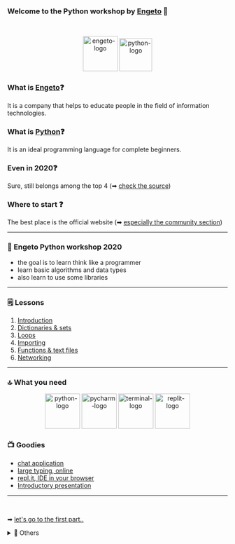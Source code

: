 ### Welcome to the Python workshop by [Engeto](https://engeto.cz/) 👋
<br />

<p align="center">
  <img alt="engeto-logo" width="80px" src="https://engeto.cz/wp-content/uploads/2019/01/engeto-square.png" />
  <img alt="python-logo" width="75px" src="https://hackaday.com/wp-content/uploads/2019/09/python-logo.png" />
</p>

### What is [Engeto](https://engeto.cz/o-nas/)❓
It is a company that helps to educate people in the field of information
technologies.

### What is [Python](https://www.python.org)❓
It is an ideal programming language for complete beginners.

### Even in 2020❓
Sure, still belongs among the top 4
(➡ [check the source](https://www.codingame.com/work/codingame-developer-survey-2020/#page6))

### Where to start ❓
The best place is the official website
(➡ [especially the community section](https://www.python.org/community/))

---

### 📓 Engeto Python workshop 2020
- the goal is to learn think like a programmer
- learn basic algorithms and data types
- also learn to use some libraries
---

### 🗒 Lessons
1. [Introduction](https://github.com/Bralor/python-workshop/tree/master/materials/01_introduction)
2. [Dictionaries & sets](https://github.com/Bralor/python-workshop/tree/master/materials/02_dicts_and_sets)
4. [Loops](https://github.com/Bralor/python-workshop/tree/master/materials/03_loops)
5. [Importing](https://github.com/Bralor/python-workshop/tree/master/materials/04_importing)
6. [Functions & text files](https://github.com/Bralor/python-workshop/tree/master/materials/05_functions_and_text_files)
7. [Networking](https://github.com/Bralor/python-workshop/tree/master/materials/06_networking)
---

### 🔝 What you need

<p align="center">
  <img alt="python-logo" width="80px" src="https://cdn.freebiesupply.com/logos/large/2x/python-5-logo-png-transparent.png" />
  <img alt="pycharm-logo" width="80px" src="https://upload.wikimedia.org/wikipedia/commons/thumb/a/a1/PyCharm_Logo.svg/1200px-PyCharm_Logo.svg.png" />
  <img alt="terminal-logo" width="80px" src="https://media.idownloadblog.com/wp-content/uploads/2016/02/terminal-app-icon-OS-X.png" />
  <img alt="replit-logo" width="80px" src="https://images.saasworthy.com/replit_6832_logo_1585548650_d3me9.png" />
</p>

### 📺 Goodies
- [chat application](https://tlk.io/)
- [large typing, online](https://large-type.com/#*hello*)
- [repl.it, IDE in your browser](https://repl.it)
- [Introductory presentation](https://docs.google.com/presentation/d/1WJIt1072JDfCqEzdAnXqoTO87nSBBpZNS01Tbz87cnM/edit#slide=id.ga479756cdf_0_6)
---
<br />

➡ [let's go to the first part..](https://github.com/Bralor/python-workshop/tree/master/materials/01_introduction)

<details>
  <summary>🔽 Others</summary>

<!--START_SECTION:details-->
- 🐍 [Install Python](https://docs.python.org/3/using/index.html)
- 🗒 [LinkedIn](https://www.linkedin.com/in/matous-holinka/)
<!--END_SECTION:details-->

</details>

